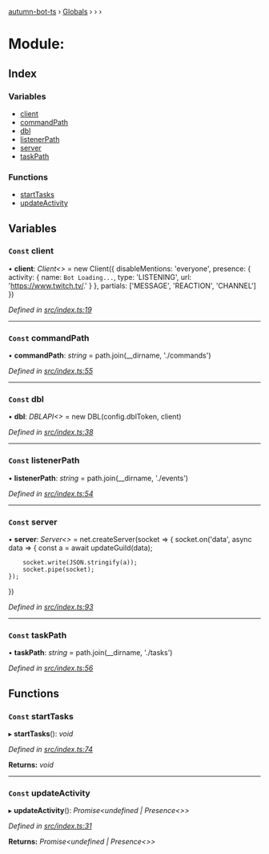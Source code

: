 [autumn-bot-ts](../README.md) › [Globals](../globals.md) › [](autumn_bot_ts.reflection-0.md) › [](autumn_bot_ts.reflection-0.reflection-1.md) › [](autumn_bot_ts.reflection-0.reflection-1.reflection-1808.md)

# Module:

## Index

### Variables

-   [client](autumn_bot_ts.reflection-0.reflection-1.reflection-1808.md#const-client)
-   [commandPath](autumn_bot_ts.reflection-0.reflection-1.reflection-1808.md#const-commandpath)
-   [dbl](autumn_bot_ts.reflection-0.reflection-1.reflection-1808.md#const-dbl)
-   [listenerPath](autumn_bot_ts.reflection-0.reflection-1.reflection-1808.md#const-listenerpath)
-   [server](autumn_bot_ts.reflection-0.reflection-1.reflection-1808.md#const-server)
-   [taskPath](autumn_bot_ts.reflection-0.reflection-1.reflection-1808.md#const-taskpath)

### Functions

-   [startTasks](autumn_bot_ts.reflection-0.reflection-1.reflection-1808.md#const-starttasks)
-   [updateActivity](autumn_bot_ts.reflection-0.reflection-1.reflection-1808.md#const-updateactivity)

## Variables

### `Const` client

• **client**: _Client<>_ = new Client({
disableMentions: 'everyone',
presence: {
activity: {
name: `Bot Loading...`,
type: 'LISTENING',
url: 'https://www.twitch.tv/.'
}
},
partials: ['MESSAGE', 'REACTION', 'CHANNEL']
})

_Defined in [src/index.ts:19](https://github.com/GwenBebe/autumn-bot-ts/blob/c2ba4cd/src/index.ts#L19)_

---

### `Const` commandPath

• **commandPath**: _string_ = path.join(\_\_dirname, './commands')

_Defined in [src/index.ts:55](https://github.com/GwenBebe/autumn-bot-ts/blob/c2ba4cd/src/index.ts#L55)_

---

### `Const` dbl

• **dbl**: _DBLAPI<>_ = new DBL(config.dblToken, client)

_Defined in [src/index.ts:38](https://github.com/GwenBebe/autumn-bot-ts/blob/c2ba4cd/src/index.ts#L38)_

---

### `Const` listenerPath

• **listenerPath**: _string_ = path.join(\_\_dirname, './events')

_Defined in [src/index.ts:54](https://github.com/GwenBebe/autumn-bot-ts/blob/c2ba4cd/src/index.ts#L54)_

---

### `Const` server

• **server**: _Server<>_ = net.createServer(socket => {
socket.on('data', async data => {
const a = await updateGuild(data);

        socket.write(JSON.stringify(a));
        socket.pipe(socket);
    });

})

_Defined in [src/index.ts:93](https://github.com/GwenBebe/autumn-bot-ts/blob/c2ba4cd/src/index.ts#L93)_

---

### `Const` taskPath

• **taskPath**: _string_ = path.join(\_\_dirname, './tasks')

_Defined in [src/index.ts:56](https://github.com/GwenBebe/autumn-bot-ts/blob/c2ba4cd/src/index.ts#L56)_

## Functions

### `Const` startTasks

▸ **startTasks**(): _void_

_Defined in [src/index.ts:74](https://github.com/GwenBebe/autumn-bot-ts/blob/c2ba4cd/src/index.ts#L74)_

**Returns:** _void_

---

### `Const` updateActivity

▸ **updateActivity**(): _Promise<undefined | Presence<>>_

_Defined in [src/index.ts:31](https://github.com/GwenBebe/autumn-bot-ts/blob/c2ba4cd/src/index.ts#L31)_

**Returns:** _Promise<undefined | Presence<>>_
